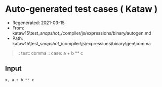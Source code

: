 # Auto-generated test cases ( Kataw )
- Regenerated: 2021-03-15
- From: kataw15\test\__snapshot__/compiler/js/expressions/binary/autogen.md
- Path: kataw15\test\__snapshot__\compiler\js\expressions\binary\gen\comma
> :: test: comma
> :: case: a + b ** c
## Input

`````js
x, a + b ** c
`````
